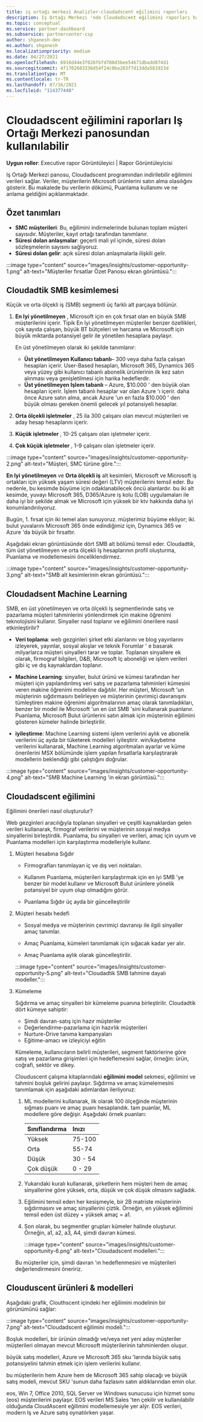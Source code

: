 ```yaml
---
title: iş ortağı merkezi Analizler-cloudadscent eğilimini raporları
description: Iş Ortağı Merkezi 'nde Cloudadscent eğilimini raporları hakkında bilgi edinin. Microsoft ürünlerini satın almak için bir müşterinin eğilimini hakkında bilgiler içerir.
ms.topic: conceptual
ms.service: partner-dashboard
ms.subservice: partnercenter-csp
author: shganesh-dev
ms.author: shganesh
ms.localizationpriority: medium
ms.date: 04/27/2021
ms.openlocfilehash: 6916d44e3f028fbfd788d3bee54671dbadd874d1
ms.sourcegitcommit: 4f1702683336d54f24c0ba283f7d13dda581923d
ms.translationtype: MT
ms.contentlocale: tr-TR
ms.lasthandoff: 07/16/2021
ms.locfileid: "114377448"
---
```

# <a name="cloudascent-propensity-reports-available-from-partner-center-dashboard"></a>Cloudadscent eğilimini raporları Iş Ortağı Merkezi panosundan kullanılabilir

**Uygun roller**: Executive rapor Görüntüleyici | Rapor Görüntüleyicisi

Iş Ortağı Merkezi panosu, Cloudadscent programından indirilebilir eğilimini verileri sağlar. Veriler, müşterilerin Microsoft ürünlerini satın alma olasılığını gösterir.  Bu makalede bu verilerin dökümü, Puanlama kullanımı ve ne anlama geldiğini açıklanmaktadır.

## <a name="summary-definitions"></a>Özet tanımları

- **SMC müşterileri**: Bu, eğilimini indirmelerinde bulunan toplam müşteri sayısıdır.  Müşteriler, kayıt ortağı tarafından tanımlanır.
- **Süresi dolan anlaşmalar**: geçerli mali yıl içinde, süresi dolan sözleşmelerin sayısını sağlıyoruz.
- **Süresi dolan gelir**: açık süresi dolan anlaşmalarla ilişkili gelir.

:::image type="content" source="images/insights/customer-opportunity-1.png" alt-text="Müşteriler fırsatlar Özet Panosu ekran görüntüsü.":::

## <a name="cloudascent-smb-segmentation"></a>Cloudadtik SMB kesimlemesi

Küçük ve orta ölçekli iş (SMB) segmenti üç farklı alt parçaya bölünür.

1. **En Iyi yönetilmeyen** , Microsoft için en çok fırsat olan en büyük SMB müşterilerini içerir. Tipik En Iyi yönetilmeyen müşteriler benzer özellikleri, çok sayıda çalışan, büyük BT bütçeleri ve harcama ve Microsoft için büyük miktarda potansiyel gelir ile yönetilen hesaplara paylaşır.

   En üst yönetilmeyen olarak iki şekilde tanımlanır:

   - **Üst yönetilmeyen Kullanıcı tabanlı**– 300 veya daha fazla çalışan hesapları içerir. User-Based hesapları, Microsoft 365, Dynamics 365 veya yüzey gibi kullanıcı tabanlı abonelik ürünlerinin ilk kez satın alınması veya genişletilmesi için harika hedeflerdir.
   - **Üst yönetilmeyen Işlem tabanlı** – Azure, $10.000 ' den büyük olan hesapları içerir. İşlem tabanlı hesaplar var olan Azure 'ı içerir. daha önce Azure satın alma, ancak Azure 'un en fazla $10.000 ' den büyük olması gereken önemli gelecek yıl potansiyeli hesaplar.

2. **Orta ölçekli işletmeler** , 25 ila 300 çalışanı olan mevcut müşterileri ve aday hesap hesaplarını içerir.

3. **Küçük işletmeler** , 10-25 çalışanı olan işletmeler içerir.

4. **Çok küçük işletmeler** , 1-9 çalışanı olan işletmeler içerir.

:::image type="content" source="images/insights/customer-opportunity-2.png" alt-text="Müşteri, SMC türüne göre.":::

**En Iyi yönetilmeyen** ve **Orta ölçekli iş** alt kesimleri, Microsoft ve Microsoft iş ortakları için yüksek yaşam süresi değeri (LTV) müşterilerini temsil eder. Bu nedenle, bu kesimde büyüme için odaklanabilecek öncü alanlardır. bu iki alt kesimde, yuvayı Microsoft 365, D365/Azure iş kolu (LOB) uygulamaları ile daha iyi bir şekilde almak ve Microsoft için yüksek bir ktv hakkında daha iyi konumlandırılıyoruz.

Bugün, 1. fırsat için iki temel alan sunuyoruz. müşterimiz büyüme ekliyor; iki. bulut yuvalarını Microsoft 365 önde edindiğimiz için, Dynamics 365 ve Azure 'da büyük bir fırsattır.

Aşağıdaki ekran görüntüsünde dört SMB alt bölümü temsil eder. Cloudadtik, tüm üst yönetilmeyen ve orta ölçekli Iş hesaplarının profil oluşturma, Puanlama ve modellemesini önceliklendirmez.

:::image type="content" source="images/insights/customer-opportunity-3.png" alt-text="SMB alt kesimlerinin ekran görüntüsü.":::

## <a name="cloudascent-machine-learning"></a>Cloudadsent Machine Learning

SMB, en üst yönetilmeyen ve orta ölçekli Iş segmentlerinde satış ve pazarlama müşteri tahminlerini yönlendirmek için makine öğrenimi teknolojisini kullanır. Sinyaller nasıl toplanır ve eğilimini önerilere nasıl etkinleştirilir?

- **Veri toplama**: web gezginleri şirket etki alanlarını ve blog yayınlarını izleyerek, yayınlar, sosyal akışlar ve teknik Forumlar ' e basarak milyarlarca müşteri sinyalleri tarar ve toplar.  Toplanan sinyallere ek olarak, firmograf bilgileri, D&B, Microsoft Iç aboneliği ve işlem verileri gibi iç ve dış kaynaklardan toplanır.

- **Machine Learning**: sinyaller, bulut ürünü ve kümesi tarafından her müşteri için yapılandırılmış veri satış ve pazarlama tahminleri kümesini veren makine öğrenimi modeline dağıtılır.  Her müşteri, Microsoft 'un müşterinin sığdırmasını belirleyen ve müşterinin çevrimiçi davranışını tümleştiren makine öğrenimi algoritmalarının amaç olarak tanımladıkları, benzer bir model ile Microsoft 'un en üst SMB 'sini kullanarak puanlanır. Puanlama, Microsoft Bulut ürünlerini satın almak için müşterinin eğilimini gösteren kümeler halinde birleştirilir.

- **iyileştirme**: Machine Learning sistemi işlem verilerini aylık ve abonelik verilerini üç ayda bir tüketerek modelleri iyileştirir.  win/kaybetme verilerini kullanarak, Machine Learning algoritmaları ayarlar ve küme önerilerini MSX bölümünde işlem yapılan fırsatlarla karşılaştırarak modellerin beklendiği gibi çalıştığını doğrular.

:::image type="content" source="images/insights/customer-opportunity-4.png" alt-text="SMB Machine Learning 'in ekran görüntüsü.":::

## <a name="cloudascent-propensity"></a>Cloudadscent eğilimini

Eğilimini önerileri nasıl oluşturulur?

Web gezginleri aracılığıyla toplanan sinyalleri ve çeşitli kaynaklardan gelen verileri kullanarak, firmograf verilerini ve müşterinin sosyal medya sinyallerini birleştirdik.  Puanlama, bu sinyalleri ve verileri, amaç için uyum ve Puanlama modelleri için karşılaştırma modelleriyle kullanır.

1. Müşteri hesabına Sığdır

   - Firmografları tanımlayan iç ve dış veri noktaları.

   - Kullanım Puanlama, müşterileri karşılaştırmak için en iyi SMB 'ye benzer bir model kullanır ve Microsoft Bulut ürünlere yönelik potansiyel bir uyum olup olmadığını görür.

   - Puanlama Sığdır üç ayda bir güncelleştirilir

2. Müşteri hesabı hedefi

   - Sosyal medya ve müşterinin çevrimiçi davranışı ile ilgili sinyaller amaç tanımlar.

   - Amaç Puanlama, kümeleri tanımlamak için sığacak kadar yer alır.

   - Amaç Puanlama aylık olarak güncelleştirilir.

   :::image type="content" source="images/insights/customer-opportunity-5.png" alt-text="Cloudadtik SMB tahmine dayalı modeller.":::

3. Kümeleme

   Sığdırma ve amaç sinyalleri bir kümeleme puanına birleştirilir. Cloudadtik dört kümeye sahiptir:

      - Şimdi davran-satış için hazır müşteriler
      - Değerlendirme-pazarlama için hazırlık müşterileri
      - Nurture-Drive tanıma kampanyaları
      - Eğitime-amacı ve izleyiciyi eğitin

   Kümeleme, kullanıcıların belirli müşterileri, segment faktörlerine göre satış ve pazarlama girişimleri için hedeflemesini sağlar, örneğin: ürün, coğrafi, sektör ve dikey.

   Clouduscent çalışma kitaplarındaki **eğilimini model** sekmesi, eğilimini ve tahmini boşluk gelirini paylaşır. Sığdırma ve amaç kümelemesini tanımlamak için aşağıdaki adımlardan ilerliyoruz:

      1. ML modellerini kullanarak, ilk olarak 100 ölçeğinde müşterinin sığması puanı ve amaç puanı hesaplandık.  tam puanlar, ML modellere göre değişir.  Aşağıdaki örnek puanları:

         |**Sınıflandırma**|**Inızı**|
         |---------|:---------|
         |Yüksek|75-100|
         |Orta|55-74|
         |Düşük|30 - 54|
         |Çok düşük|0 - 29|

      2. Yukarıdaki kuralı kullanarak, şirketlerin hem müşteri hem de amaç sinyallerine göre yüksek, orta, düşük ve çok düşük olmasını sağladık.

      3. Eğilimini temsil eden her kesişmeyle, bir 2B matriste müşterinin sığdırmasını ve amaç sinyallerini çiztik. Örneğin, en yüksek eğilimini temsil eden üst düzey + yüksek amaç = a1.

      4. Son olarak, bu segmentler grupları kümeler halinde oluşturur.  Örneğin, a1, a2, a3, A4, şimdi davran kümesi.

         :::image type="content" source="images/insights/customer-opportunity-6.png" alt-text="Cloudadscent modelleri.":::

   Bu müşteriler için, şimdi davran 'ın hedeflenmesini ve müşterileri değerlendirmesini öneririz.

## <a name="cloudascent-products--models"></a>Clouduscent ürünleri & modelleri

Aşağıdaki grafik, Clouthscent içindeki her eğilimini modelinin bir görünümünü sağlar:

:::image type="content" source="images/insights/customer-opportunity-7.png" alt-text="Cloudadscent eğilimini modeli.":::

Boşluk modelleri, bir ürünün olmadığı ve/veya net yeni aday müşteriler müşterileri olmayan mevcut Microsoft müşterilerinin tahminlerden oluşur.

büyük satış modelleri, Azure ve Microsoft 365 sku 'larında büyük satış potansiyelini tahmin etmek için işlem verilerini kullanır.

bu müşterilerin hem Azure hem de Microsoft 365 sahip olacağı ve büyük satış modeli, mevcut SKU 'sunun daha fazlasını satın aldıklarından emin olur.

eos, Win 7, Office 2010, SQL Server ve Windows sunucusu için hizmet sonu (eos) müşterilerini paylaşır. EOS verileri MS Sales 'ten çekilir ve kullanılabilir olduğunda CloudAscent eğilimini modellemesiyle yer alýr. EOS verileri, modern Iş ve Azure satış oynatılırken yaşar.
